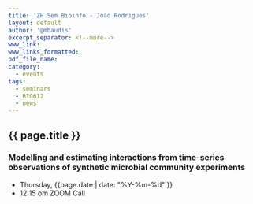 ```yaml
---
title: 'ZH Sem Bioinfo - João Rodrigues'
layout: default
author: '@mbaudis'
excerpt_separator: <!--more-->
www_link:
www_links_formatted:
pdf_file_name:
category:
  - events
tags:
  - seminars
  - BIO612
  - news
---
```


## {{ page.title }}

### Modelling and estimating interactions from time-series observations of synthetic microbial community experiments

* Thursday, {{page.date | date: "%Y-%m-%d" }}
* 12:15 om  ZOOM Call

<!--more-->

